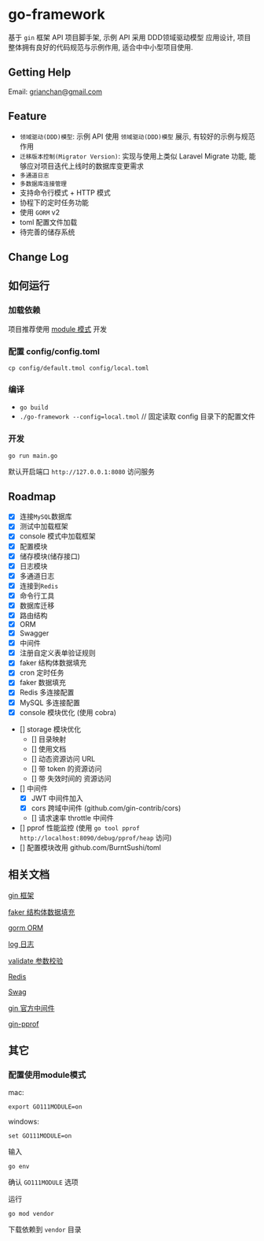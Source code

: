 # go-framework

基于 `gin` 框架 API 项目脚手架, 示例 API 采用 DDD领域驱动模型 应用设计, 项目整体拥有良好的代码规范与示例作用, 适合中中小型项目使用.

## Getting Help

Email: grianchan@gmail.com

## Feature

- `领域驱动(DDD)模型`: 示例 API 使用 `领域驱动(DDD)模型` 展示, 有较好的示例与规范作用
- `迁移版本控制(Migrator Version)`: 实现与使用上类似 Laravel Migrate 功能, 能够应对项目迭代上线时的数据库变更需求
- `多通道日志`
- `多数据库连接管理`
- 支持命令行模式 + HTTP 模式
- 协程下的定时任务功能
- 使用 `GORM` v2
- toml 配置文件加载
- 待完善的储存系统

## Change Log

## 如何运行

### 加载依赖

项目推荐使用 [module 模式](#配置使用module模式) 开发

### 配置 config/config.toml

```shell script
cp config/default.tmol config/local.toml
```

### 编译

- `go build`
- `./go-framework --config=local.tmol` // 固定读取 config 目录下的配置文件

### 开发

```shell script
go run main.go
```

默认开启端口 `http://127.0.0.1:8080` 访问服务

## Roadmap

- [x] 连接`MySQL`数据库
- [x] 测试中加载框架
- [x] console 模式中加载框架
- [x] 配置模块
- [x] 储存模块(储存接口)
- [x] 日志模块
- [x] 多通道日志
- [x] 连接到`Redis`
- [x] 命令行工具
- [x] 数据库迁移
- [x] 路由结构
- [x] ORM
- [x] Swagger
- [x] 中间件
- [x] 注册自定义表单验证规则
- [x] faker 结构体数据填充
- [x] cron 定时任务
- [x] faker 数据填充
- [x] Redis 多连接配置
- [x] MySQL 多连接配置
- [x] console 模块优化 (使用 cobra)
- [] storage 模块优化
    - [] 目录映射
    - [] 使用文档
    - [] 动态资源访问 URL
    - [] 带 token 的资源访问
    - [] 带 失效时间的 资源访问
- [] 中间件
    - [x] JWT 中间件加入
    - [x] cors 跨域中间件 (github.com/gin-contrib/cors)
    - [] 请求速率 throttle 中间件
- [] pprof 性能监控 (使用 `go tool pprof http://localhost:8090/debug/pprof/heap` 访问)
- [] 配置模块改用 github.com/BurntSushi/toml

## 相关文档

[gin 框架](https://github.com/gin-gonic/gin)

[faker 结构体数据填充](https://github.com/bxcodec/faker)

[gorm ORM](https://gorm.io/zh_CN/docs/)

[log 日志](https://github.com/sirupsen/logrus)

[validate 参数校验](https://godoc.org/gopkg.in/go-playground/validator.v9)

[Redis](https://github.com/go-redis/redis)

[Swag](https://github.com/swaggo/swag)

[gin 官方中间件](https://github.com/gin-contrib)

[gin-pprof](https://github.com/gin-contrib/pprof)

## 其它

### 配置使用module模式

mac:

```shell script
export GO111MODULE=on
```

windows:

```shell script
set GO111MODULE=on
```

输入

```shell script
go env
```

确认 `GO111MODULE` 选项

运行

```shell script
go mod vendor
```

下载依赖到 `vendor` 目录